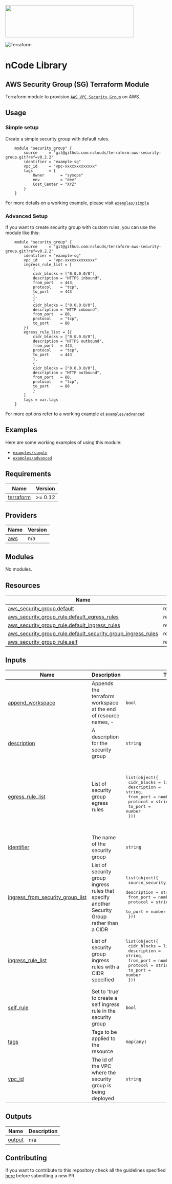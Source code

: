 <p align="left"><img width=400 height="100" src="https://www.nclouds.com/img/nclouds-logo.svg"></p>  

![Terraform](https://github.com/nclouds/terraform-aws-security-group/workflows/Terraform/badge.svg)
# nCode Library

## AWS Security Group (SG) Terraform Module   
Terraform module to provision [`AWS VPC Security Group`](https://docs.aws.amazon.com/vpc/latest/userguide/VPC_SecurityGroups.html) on AWS.

## Usage

### Simple setup

Create a simple security group with default rules.
```hcl
    module "security_group" {
        source     = "git@github.com:nclouds/terraform-aws-security-group.git?ref=v0.2.2"
        identifier = "example-sg"
        vpc_id     = "vpc-xxxxxxxxxxxxx"
        tags       = {
            Owner       = "sysops"
            env         = "dev"
            Cost_Center = "XYZ"
        }
    }
```

For more details on a working example, please visit [`examples/simple`](examples/simple)

### Advanced Setup
If you want to create security group with custom rules, you can use the module like this:

```hcl
    module "security_group" {
        source     = "git@github.com:nclouds/terraform-aws-security-group.git?ref=v0.2.2"
        identifier = "example-sg"
        vpc_id     = "vpc-xxxxxxxxxxxxx"
        ingress_rule_list = [
            {
            cidr_blocks = ["0.0.0.0/0"],
            description = "HTTPS inbound",
            from_port   = 443,
            protocol    = "tcp",
            to_port     = 443
            },
            {
            cidr_blocks = ["0.0.0.0/0"],
            description = "HTTP inbound",
            from_port   = 80,
            protocol    = "tcp",
            to_port     = 80
        }]
        egress_rule_list = [{
            cidr_blocks = ["0.0.0.0/0"],
            description = "HTTPS outbound",
            from_port   = 443,
            protocol    = "tcp",
            to_port     = 443
            },
            {
            cidr_blocks = ["0.0.0.0/0"],
            description = "HTTP outbound",
            from_port   = 80,
            protocol    = "tcp",
            to_port     = 80
            }
        ]
        tags = var.tags
    }
```

For more options refer to a working example at [`examples/advanced`](examples/advanced)

## Examples
Here are some working examples of using this module:
- [`examples/simple`](examples/simple)
- [`examples/advanced`](examples/advanced)

<!-- BEGINNING OF PRE-COMMIT-TERRAFORM DOCS HOOK -->
## Requirements

| Name | Version |
|------|---------|
| <a name="requirement_terraform"></a> [terraform](#requirement\_terraform) | >= 0.12 |

## Providers

| Name | Version |
|------|---------|
| <a name="provider_aws"></a> [aws](#provider\_aws) | n/a |

## Modules

No modules.

## Resources

| Name | Type |
|------|------|
| [aws_security_group.default](https://registry.terraform.io/providers/hashicorp/aws/latest/docs/resources/security_group) | resource |
| [aws_security_group_rule.default_egress_rules](https://registry.terraform.io/providers/hashicorp/aws/latest/docs/resources/security_group_rule) | resource |
| [aws_security_group_rule.default_ingress_rules](https://registry.terraform.io/providers/hashicorp/aws/latest/docs/resources/security_group_rule) | resource |
| [aws_security_group_rule.default_security_group_ingress_rules](https://registry.terraform.io/providers/hashicorp/aws/latest/docs/resources/security_group_rule) | resource |
| [aws_security_group_rule.self](https://registry.terraform.io/providers/hashicorp/aws/latest/docs/resources/security_group_rule) | resource |

## Inputs

| Name | Description | Type | Default | Required |
|------|-------------|------|---------|:--------:|
| <a name="input_append_workspace"></a> [append\_workspace](#input\_append\_workspace) | Appends the terraform workspace at the end of resource names, <identifier>-<worspace> | `bool` | `true` | no |
| <a name="input_description"></a> [description](#input\_description) | A description for the security group | `string` | `"Security group created by terraform"` | no |
| <a name="input_egress_rule_list"></a> [egress\_rule\_list](#input\_egress\_rule\_list) | List of security group egress rules | <pre>list(object({<br>    cidr_blocks = list(string),<br>    description = string,<br>    from_port   = number,<br>    protocol    = string,<br>    to_port     = number<br>  }))</pre> | <pre>[<br>  {<br>    "cidr_blocks": [<br>      "0.0.0.0/0"<br>    ],<br>    "description": "Default egress rule",<br>    "from_port": 0,<br>    "protocol": "all",<br>    "to_port": 65535<br>  }<br>]</pre> | no |
| <a name="input_identifier"></a> [identifier](#input\_identifier) | The name of the security group | `string` | n/a | yes |
| <a name="input_ingress_from_security_group_list"></a> [ingress\_from\_security\_group\_list](#input\_ingress\_from\_security\_group\_list) | List of security group ingress rules that specify another Security Group rather than a CIDR | <pre>list(object({<br>    source_security_group_id = string,<br>    description              = string,<br>    from_port                = number,<br>    protocol                 = string,<br>    to_port                  = number<br>  }))</pre> | `[]` | no |
| <a name="input_ingress_rule_list"></a> [ingress\_rule\_list](#input\_ingress\_rule\_list) | List of security group ingress rules with a CIDR specified | <pre>list(object({<br>    cidr_blocks = list(string),<br>    description = string,<br>    from_port   = number,<br>    protocol    = string,<br>    to_port     = number<br>  }))</pre> | `[]` | no |
| <a name="input_self_rule"></a> [self\_rule](#input\_self\_rule) | Set to 'true' to create a self ingress rule in the security group | `bool` | `false` | no |
| <a name="input_tags"></a> [tags](#input\_tags) | Tags to be applied to the resource | `map(any)` | `{}` | no |
| <a name="input_vpc_id"></a> [vpc\_id](#input\_vpc\_id) | The id of the VPC where the security group is being deployed | `string` | n/a | yes |

## Outputs

| Name | Description |
|------|-------------|
| <a name="output_output"></a> [output](#output\_output) | n/a |
<!-- END OF PRE-COMMIT-TERRAFORM DOCS HOOK -->

## Contributing
If you want to contribute to this repository check all the guidelines specified [here](.github/CONTRIBUTING.md) before submitting a new PR.
